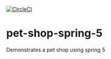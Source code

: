 [![CircleCI](https://circleci.com/gh/Rashid-007/pet-shop-spring-5.svg?style=svg)](https://circleci.com/gh/Rashid-007/pet-shop-spring-5)

# pet-shop-spring-5

Demonstrates a pet shop using spring 5
